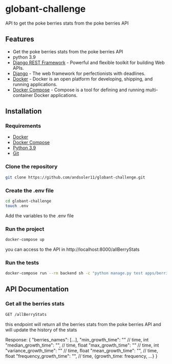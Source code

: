# globant-challenge

API to get the poke berries stats from the poke berries API

## Features

- Get the poke berries stats from the poke berries API
- python 3.9
- [Django REST Framework](https://www.django-rest-framework.org/) - Powerful and flexible toolkit for building Web APIs.
- [Django](https://www.djangoproject.com/) - The web framework for perfectionists with deadlines.
- [Docker](https://www.docker.com/) - Docker is an open platform for developing, shipping, and running applications.
- [Docker Compose](https://docs.docker.com/compose/) - Compose is a tool for defining and running multi-container Docker applications.

## Installation

### Requirements

- [Docker](https://docs.docker.com/get-docker/)
- [Docker Compose](https://docs.docker.com/compose/install/)
- [Python 3.9](https://www.python.org/downloads/)
- [Git](https://git-scm.com/downloads)

### Clone the repository

```bash
git clone https://github.com/andsoler11/globant-challenge.git
```

### Create the .env file

```bash
cd globant-challenge
touch .env
```
Add the variables to the .env file


### Run the project

```bash
docker-compose up
```

you can access to the API in http://localhost:8000/allBerryStats

### Run the tests

```bash
docker-compose run --rm backend sh -c "python manage.py test apps/berries/tests"
```

## API Documentation

### Get all the berries stats

```bash
GET /allBerryStats
```

this endpoint will return all the berries stats from the poke berries API and will update the history of the stats

Response: {
    "berries_names": [...],
    "min_growth_time": "" // time, int
    "median_growth_time": "", // time, float
    "max_growth_time": "" // time, int
    "variance_growth_time": "" // time, float
    "mean_growth_time": "", // time, float
    "frequency_growth_time": "", // time, {growth_time:    frequency, ...}
}
